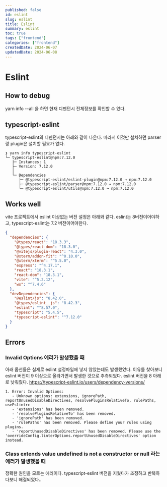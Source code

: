 ```yaml
---
published: false
id: eslint
slug: eslint
title: Eslint
summary: eslint
toc: true
tags: ["frontend"]
categories: ["frontend"]
createdDate: 2024-06-07
updatedDate: 2024-06-08
---
```


# Eslint

## How to debug
yarn info --all 을 하면 현재 디펜던시 전체정보를 확인할 수 있다.

## typescript-eslint
typescript-eslint의 디펜던시는 아래와 같이 나온다.
따라서 이것만 설치하면 parser랑 plugin은 설치할 필요가 없다.
```
❯ yarn info typescript-eslint
└─ typescript-eslint@npm:7.12.0
   ├─ Instances: 1
   ├─ Version: 7.12.0
   │
   └─ Dependencies
      ├─ @typescript-eslint/eslint-plugin@npm:7.12.0 → npm:7.12.0
      ├─ @typescript-eslint/parser@npm:7.12.0 → npm:7.12.0
      └─ @typescript-eslint/utils@npm:7.12.0 → npm:7.12.0
```

## Works well
vite 프로젝트에서 eslint 이상없는 버전 설정은 아래와 같다.
eslint는 8버전이어야하고, typescript-eslint는 7.2 버전이어야한다.
```json
{
  "dependencies": {
    "@types/react": "18.3.3",
    "@types/react-dom": "18.3.0",
    "@vitejs/plugin-react": "4.3.0",
    "@xterm/addon-fit": "^0.10.0",
    "@xterm/xterm": "^5.5.0",
    "express": "^4.17.1",
    "react": "18.3.1",
    "react-dom": "18.3.1",
    "vite": "^5.2.12",
    "ws": "^7.4.6"
  },
  "devDependencies": {
    "@eslint/js": "8.42.0",
    "@types/eslint__js": "8.42.3",
    "eslint": "^8.57.0",
    "typescript": "5.4.5",
    "typescript-eslint": "^7.12.0"
  }
}
```

## Errors

### Invalid Options 에러가 발생했을 때
아래 옵션들은 실제로 eslint 설정파일에 넣지 않았는데도 발생했었다.
이유를 찾아보니 eslint 버전이 9 이상으로 올라가면서 발생한 것으로 추측되었다.
eslint 버전을 8 아래로 낮춰줬다.
https://typescript-eslint.io/users/dependency-versions/
```
1. Error: Invalid Options:
   - Unknown options: extensions, ignorePath, reportUnusedDisableDirectives, resolvePluginsRelativeTo, rulePaths, useEslintrc
   - 'extensions' has been removed.
   - 'resolvePluginsRelativeTo' has been removed.
   - 'ignorePath' has been removed.
   - 'rulePaths' has been removed. Please define your rules using plugins.
   - 'reportUnusedDisableDirectives' has been removed. Please use the 'overrideConfig.linterOptions.reportUnusedDisableDirectives' option instead.
```


### Class extends value undefined is not a constructor or null 라는 에러가 발생했을 때
정확한 원인을 모르는 에러이다. typescript-eslint 버전을 지웠다가 조정하고 반복하다보니 해결되었다..


